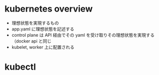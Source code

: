 # kubernetes overview

- 理想状態を実現するもの
- app.yaml に理想状態を記述する
- control plane は API 経由でその yaml を受け取りその理想状態を実現する（docker api と同じ
- kubelet, worker 上に配置される

# kubectl
